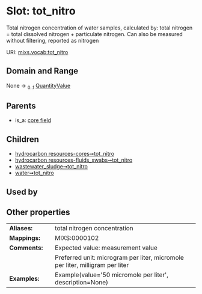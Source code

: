 
# Slot: tot_nitro


Total nitrogen concentration of water samples, calculated by: total nitrogen = total dissolved nitrogen + particulate nitrogen. Can also be measured without filtering, reported as nitrogen

URI: [mixs.vocab:tot_nitro](https://w3id.org/mixs/vocab/tot_nitro)


## Domain and Range

None &#8594;  <sub>0..1</sub> [QuantityValue](QuantityValue.md)

## Parents

 *  is_a: [core field](core_field.md)

## Children

 *  [hydrocarbon resources-cores➞tot_nitro](hydrocarbon_resources_cores_tot_nitro.md)
 *  [hydrocarbon resources-fluids_swabs➞tot_nitro](hydrocarbon_resources_fluids_swabs_tot_nitro.md)
 *  [wastewater_sludge➞tot_nitro](wastewater_sludge_tot_nitro.md)
 *  [water➞tot_nitro](water_tot_nitro.md)

## Used by


## Other properties

|  |  |  |
| --- | --- | --- |
| **Aliases:** | | total nitrogen concentration |
| **Mappings:** | | MIXS:0000102 |
| **Comments:** | | Expected value: measurement value |
|  | | Preferred unit: microgram per liter, micromole per liter, milligram per liter |
| **Examples:** | | Example(value='50 micromole per liter', description=None) |

